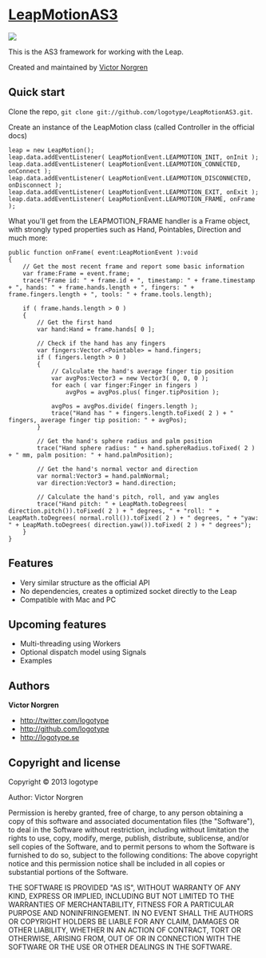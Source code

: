[LeapMotionAS3](http://github.com/logotype/LeapMotionAS3)
=================

<img src="http://logotype.se/leapImage.png">

This is the AS3 framework for working with the Leap.

Created and maintained by [Victor Norgren](http://logotype.se)

Quick start
-----------

Clone the repo, `git clone git://github.com/logotype/LeapMotionAS3.git`.

Create an instance of the LeapMotion class (called Controller in the official docs)

    leap = new LeapMotion();
    leap.data.addEventListener( LeapMotionEvent.LEAPMOTION_INIT, onInit );
    leap.data.addEventListener( LeapMotionEvent.LEAPMOTION_CONNECTED, onConnect );
    leap.data.addEventListener( LeapMotionEvent.LEAPMOTION_DISCONNECTED, onDisconnect );
    leap.data.addEventListener( LeapMotionEvent.LEAPMOTION_EXIT, onExit );
    leap.data.addEventListener( LeapMotionEvent.LEAPMOTION_FRAME, onFrame );

What you'll get from the LEAPMOTION_FRAME handler is a Frame object, with strongly
typed properties such as Hand, Pointables, Direction and much more:

    public function onFrame( event:LeapMotionEvent ):void
    {
    	// Get the most recent frame and report some basic information
    	var frame:Frame = event.frame;
    	trace("Frame id: " + frame.id + ", timestamp: " + frame.timestamp + ", hands: " + frame.hands.length + ", fingers: " + frame.fingers.length + ", tools: " + frame.tools.length);
    
    	if ( frame.hands.length > 0 )
    	{
    		// Get the first hand
    		var hand:Hand = frame.hands[ 0 ];
    
    		// Check if the hand has any fingers
    		var fingers:Vector.<Pointable> = hand.fingers;
    		if ( fingers.length > 0 )
    		{
    			// Calculate the hand's average finger tip position
    			var avgPos:Vector3 = new Vector3( 0, 0, 0 );
    			for each ( var finger:Finger in fingers )
    				avgPos = avgPos.plus( finger.tipPosition );
    
    			avgPos = avgPos.divide( fingers.length );
    			trace("Hand has " + fingers.length.toFixed( 2 ) + " fingers, average finger tip position: " + avgPos);
    		}
    
    		// Get the hand's sphere radius and palm position
    		trace("Hand sphere radius: " + hand.sphereRadius.toFixed( 2 ) + " mm, palm position: " + hand.palmPosition);
    
    		// Get the hand's normal vector and direction
    		var normal:Vector3 = hand.palmNormal;
    		var direction:Vector3 = hand.direction;
    
    		// Calculate the hand's pitch, roll, and yaw angles
    		trace("Hand pitch: " + LeapMath.toDegrees( direction.pitch()).toFixed( 2 ) + " degrees, " + "roll: " + LeapMath.toDegrees( normal.roll()).toFixed( 2 ) + " degrees, " + "yaw: " + LeapMath.toDegrees( direction.yaw()).toFixed( 2 ) + " degrees");
    	}
    }

Features
--------

+ Very similar structure as the official API
+ No dependencies, creates a optimized socket directly to the Leap
+ Compatible with Mac and PC

Upcoming features
-----------------

+ Multi-threading using Workers
+ Optional dispatch model using Signals
+ Examples

Authors
-------

**Victor Norgren**

+ http://twitter.com/logotype
+ http://github.com/logotype
+ http://logotype.se


Copyright and license
---------------------

Copyright © 2013 logotype

Author: Victor Norgren

Permission is hereby granted, free of charge, to any person obtaining a copy
of this software and associated documentation files (the "Software"), to
deal in the Software without restriction, including without limitation the
rights to use, copy, modify, merge, publish, distribute, sublicense, and/or
sell copies of the Software, and to permit persons to whom the Software is
furnished to do so, subject to the following conditions:  The above copyright
notice and this permission notice shall be included in all copies or
substantial portions of the Software.

THE SOFTWARE IS PROVIDED "AS IS", WITHOUT WARRANTY OF ANY KIND, EXPRESS OR
IMPLIED, INCLUDING BUT NOT LIMITED TO THE WARRANTIES OF MERCHANTABILITY,
FITNESS FOR A PARTICULAR PURPOSE AND NONINFRINGEMENT. IN NO EVENT SHALL THE
AUTHORS OR COPYRIGHT HOLDERS BE LIABLE FOR ANY CLAIM, DAMAGES OR OTHER
LIABILITY, WHETHER IN AN ACTION OF CONTRACT, TORT OR OTHERWISE, ARISING FROM,
OUT OF OR IN CONNECTION WITH THE SOFTWARE OR THE USE OR OTHER DEALINGS
IN THE SOFTWARE. 
